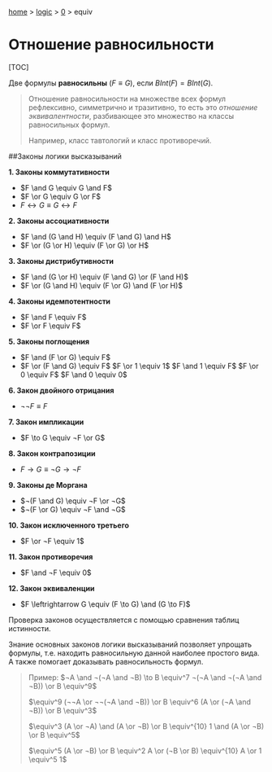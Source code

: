 <script type="text/x-mathjax-config">MathJax.Hub.Config({tex2jax: {inlineMath: [['$','$'], ['\(','\)']]}});</script><script src='https://cdnjs.cloudflare.com/ajax/libs/mathjax/2.7.5/MathJax.js?config=TeX-MML-AM_CHTML' async></script>

[home](../../../) > [logic](../../) > [0](../) > equiv

# Отношение равносильности

[TOC]

Две формулы **равносильны** ($F \equiv G$), если $BInt(F) = BInt(G)$.

> Отношение равносильности на множестве всех формул рефлексивно, симметрично и тразитивно, то есть это *отношение эквивалентности*, разбивающее это множество на классы равносильных формул.
>
> Например, класс тавтологий и класс противоречий.

##Законы логики высказываний

**1. Законы коммутативности**

- $F \and G \equiv G \and F$ 
- $F \or G \equiv G \or F$
- $F \leftrightarrow G \equiv G \leftrightarrow F$

**2. Законы ассоциативности**

- $F \and (G \and H) \equiv (F \and G) \and H$
- $F \or (G \or H) \equiv (F \or G) \or H$

**3. Законы дистрибутивности**

- $F \and (G \or H) \equiv (F \and G) \or (F \and H)$
- $F \or (G \and H) \equiv (F \or G) \and (F \or H)$

**4. Законы идемпотентности**

- $F \and F \equiv F$
- $F \or F \equiv F$

**5. Законы поглощения**

- $F \and (F \or G) \equiv F$
- $F \or (F \and G) \equiv F$
  $F \or 1 \equiv 1$	 $F \and 1 \equiv F$	 $F \or 0 \equiv F$	 $F \and 0 \equiv 0$

**6. Закон двойного отрицания**

- $¬¬F \equiv F$

**7. Закон импликации**

- $F \to G \equiv ¬F \or G$

**8. Закон контрапозиции**

- $F \to G \equiv ¬G \to ¬F$

**9. Законы де Моргана**

- $¬(F \and G) \equiv ¬F \or ¬G$
- $¬(F \or G) \equiv ¬F \and ¬G$

**10. Закон исключенного третьего**

- $F \or ¬F \equiv 1$

**11. Закон противоречия**

- $F \and ¬F \equiv 0$

**12. Закон эквиваленции**

- $F \leftrightarrow G \equiv (F \to G) \and (G \to F)$

Проверка законов осуществляется с помощью сравнения таблиц истинности.

Знание основных законов логики высказываний позволяет упрощать формулы, т.е. находить равносильную данной наиболее простого вида. А также помогает доказывать равносильность формул.

> Пример: $¬A \and ¬(¬A \and ¬B) \to B \equiv^7 ¬(¬A \and ¬(¬A \and ¬B)) \or B \equiv^9$
>
> $\equiv^9 (¬¬A \or ¬¬(¬A \and ¬B)) \or B \equiv^6 (A \or (¬A \and ¬B)) \or B \equiv^3$
>
> $\equiv^3 (A \or ¬A) \and (A \or ¬B) \or B \equiv^{10} 1 \and (A \or ¬B) \or B \equiv^5$
>
> $\equiv^5 (A \or ¬B) \or B \equiv^2 A \or (¬B \or B) \equiv^{10} A \or 1 \equiv^5 1$